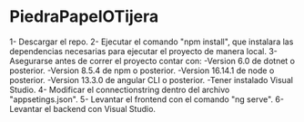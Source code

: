 # PiedraPapelOTijera
 
1- Descargar el repo.
2- Ejecutar el comando "npm install", que instalara las dependencias necesarias para ejecutar el proyecto de manera local.
3- Asegurarse antes de correr el proyecto contar con: 
-Version 6.0 de dotnet o posterior.
-Version 8.5.4 de npm o posterior.
-Version 16.14.1 de node o posterior.
-Version 13.3.0 de angular CLI o posterior.
-Tener instalado Visual Studio.
4- Modificar el connectionstring dentro del archivo "appsetings.json".
5- Levantar el frontend con el comando "ng serve".
6- Levantar el backend con Visual Studio.

